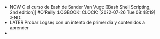 - NOW C el curso de Bash de Sander Van Vugt: [[Bash Shell Scripting, 2nd edition]] #O'Reilly
  :LOGBOOK:
  CLOCK: [2022-07-26 Tue 08:48:19]
  :END:
- LATER Probar Logseq con un intento de primer día y contenidos a aprender
-
